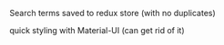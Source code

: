 Search terms saved to redux store (with no duplicates)

quick styling with Material-UI (can get rid of it)

